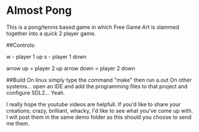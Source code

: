 # Almost Pong
This is a pong/tennis based game in which Free Game Art is slammed together into a quick 2 player game.


##Controls:

w - player 1 up
s - player 1 down

arrow up = player 2 up
arrow down = player 2 down

##Build
On linux simply type the command "make" then run a.out
On other systems... open an IDE and add the programming files to that project and configure SDL2... Yeah.



I really hope the youtube videos are helpfull.
If you'd like to share your creations; crazy, brilliant, whacky, I'd like to see what you've come up with.
I will post them in the same demo folder as this should you choose to send me them.
